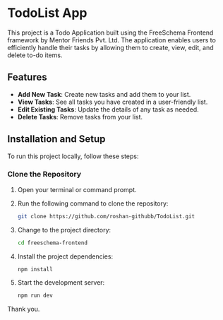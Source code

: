# TodoList App

This project is a Todo Application built using the FreeSchema Frontend framework by Mentor Friends Pvt. Ltd. The application enables users to efficiently handle their tasks by allowing them to create, view, edit, and delete to-do items.

## Features

- **Add New Task**: Create new tasks and add them to your list.
- **View Tasks**: See all tasks you have created in a user-friendly list.
- **Edit Existing Tasks**: Update the details of any task as needed.
- **Delete Tasks**: Remove tasks from your list.


## Installation and Setup

To run this project locally, follow these steps:

### Clone the Repository

1. Open your terminal or command prompt.
2. Run the following command to clone the repository:

   ```bash
   git clone https://github.com/roshan-githubb/TodoList.git
   
3. Change to the project directory:

    ```bash
    cd freeschema-frontend
4. Install the project dependencies:
    ```bash
    npm install
5. Start the development server:
    ```bash
    npm run dev


Thank you.
